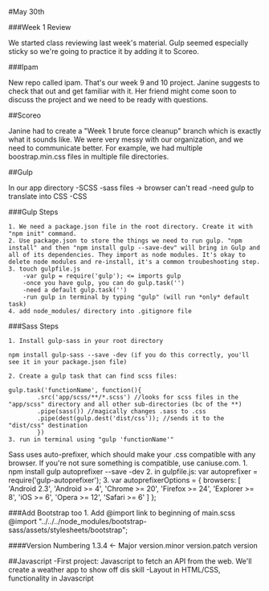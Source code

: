 #May 30th

###Week 1 Review

We started class reviewing last week's material. Gulp seemed especially sticky so we're going to practice it by adding it to Scoreo. 

###Ipam

New repo called ipam. That's our week 9 and 10 project. Janine suggests to check that out and get familiar with it. Her friend might come soon to discuss the project and we need to be ready with questions.

##Scoreo

Janine had to create a "Week 1 brute force cleanup" branch which is exactly what it sounds like. We were very messy with our organization, and we need to communicate better. For example, we had multiple boostrap.min.css files in multiple file directories.

##Gulp

In our app directory
	-SCSS
		-sass files -> browser can't read
		-need gulp to translate into CSS
	-CSS

###Gulp Steps

	1. We need a package.json file in the root directory. Create it with "npm init" command.
	2. Use package.json to store the things we need to run gulp. "npm install" and then "npm install gulp --save-dev" will bring in Gulp and all of its dependencies. They import as node modules. It's okay to delete node modules and re-install, it's a common troubeshooting step.
	3. touch gulpfile.js 
		-var gulp = require('gulp'); <= imports gulp
		-once you have gulp, you can do gulp.task('')
		-need a default gulp.task('') 
		-run gulp in terminal by typing "gulp" (will run *only* default task)
	4. add node_modules/ directory into .gitignore file

###Sass Steps

	1. Install gulp-sass in your root directory

	npm install gulp-sass --save -dev (if you do this correctly, you'll see it in your package.json file)

	2. Create a gulp task that can find scss files:

	gulp.task('functionName', function(){
			.src('app/scss/**/*.scss') //looks for scss files in the "app/scss" directory and all other sub-directories (bc of the **)
			.pipe(sass()) //magically changes .sass to .css
			.pipe(dest(gulp.dest('dist/css')); //sends it to the "dist/css" destination
			})
	3. run in terminal using "gulp 'functionName'"

Sass uses auto-prefixer, which should make your .css compatible with any browser. If you're not sure something is compatible, use caniuse.com.
	1. npm install gulp autoprefixer --save -dev
	2. in gulpfile.js: var autoprefixer = require('gulp-autoprefixer');
	3. var autoprefixerOptions = {
  browsers: [
    'Android 2.3',
    'Android >= 4',
    'Chrome >= 20',
    'Firefox >= 24',
    'Explorer >= 8',
    'iOS >= 6',
    'Opera >= 12',
    'Safari >= 6'
  ]
}; 

###Add Bootstrap too
	1. Add @import link to beginning of main.scss
	@import "../../../node_modules/bootstrap-sass/assets/stylesheets/bootstrap";

####Version Numbering
	1.3.4 <- Major version.minor version.patch version

##Javascript
	-First project: Javascript to fetch an API from the web. We'll create a weather app to show off dis skill
		-Layout in HTML/CSS, functionality in Javascript



